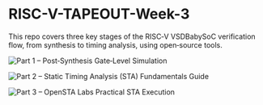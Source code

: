 # RISC-V-TAPEOUT-Week-3

This repo covers three key stages of the RISC‑V VSDBabySoC verification flow, from synthesis to timing analysis, using open‑source tools.


 ![Part 1 – Post‑Synthesis Gate‑Level Simulation]()
    

![Part 2 – Static Timing Analysis (STA) Fundamentals Guide]()


![Part 3 – OpenSTA Labs Practical STA Execution]()



   

  


